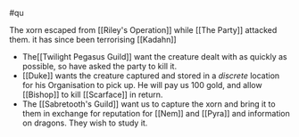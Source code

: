 #qu

The xorn escaped from [[Riley's Operation]] while [[The Party]] attacked them.
it has since been terrorising [[Kadahn]]

- The[[Twilight Pegasus Guild]] want the creature dealt with as quickly as possible, so have asked the party to kill it.
- [[Duke]] wants the creature captured and stored in a *discrete* location for his Organisation to pick up. He will pay us 100 gold, and allow [[Bishop]] to kill [[Scarface]] in return.
- The [[Sabretooth's Guild]] want us to capture the xorn and bring it to them in exchange for reputation for [[Nem]] and [[Pyra]] and information on dragons. They wish to study it.


